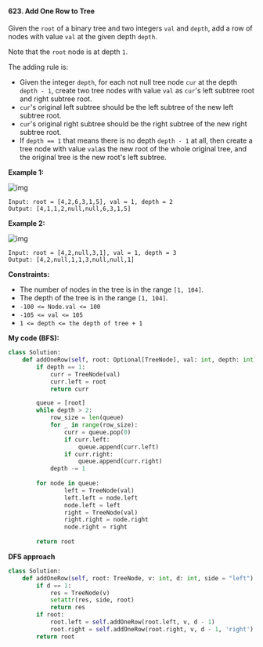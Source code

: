 #### 623. Add One Row to Tree

Given the `root` of a binary tree and two integers `val` and `depth`, add a row of nodes with value `val` at the given depth `depth`.

Note that the `root` node is at depth `1`.

The adding rule is:

- Given the integer `depth`, for each not null tree node `cur` at the depth `depth - 1`, create two tree nodes with value `val` as `cur`'s left subtree root and right subtree root.
- `cur`'s original left subtree should be the left subtree of the new left subtree root.
- `cur`'s original right subtree should be the right subtree of the new right subtree root.
- If `depth == 1` that means there is no depth `depth - 1` at all, then create a tree node with value `val`as the new root of the whole original tree, and the original tree is the new root's left subtree.

**Example 1:**

![img](https://assets.leetcode.com/uploads/2021/03/15/addrow-tree.jpg)

```
Input: root = [4,2,6,3,1,5], val = 1, depth = 2
Output: [4,1,1,2,null,null,6,3,1,5]
```

**Example 2:**

![img](https://assets.leetcode.com/uploads/2021/03/11/add2-tree.jpg)

```
Input: root = [4,2,null,3,1], val = 1, depth = 3
Output: [4,2,null,1,1,3,null,null,1] 
```

**Constraints:**

- The number of nodes in the tree is in the range `[1, 104]`.
- The depth of the tree is in the range `[1, 104]`.
- `-100 <= Node.val <= 100`
- `-105 <= val <= 105`
- `1 <= depth <= the depth of tree + 1`



**My code (BFS):**

```python
class Solution:
    def addOneRow(self, root: Optional[TreeNode], val: int, depth: int) -> Optional[TreeNode]:
        if depth == 1:
            curr = TreeNode(val)
            curr.left = root
            return curr

        queue = [root]
        while depth > 2:
            row_size = len(queue)
            for _ in range(row_size):
                curr = queue.pop(0)
                if curr.left:
                    queue.append(curr.left)
                if curr.right:
                    queue.append(curr.right)
            depth -= 1
            
        for node in queue:
                left = TreeNode(val)
                left.left = node.left
                node.left = left
                right = TreeNode(val)
                right.right = node.right
                node.right = right
            
        return root
```

**DFS approach**

```python
class Solution:
    def addOneRow(self, root: TreeNode, v: int, d: int, side = "left") -> TreeNode:
        if d == 1:
            res = TreeNode(v)
            setattr(res, side, root)
            return res
        if root:
            root.left = self.addOneRow(root.left, v, d - 1)
            root.right = self.addOneRow(root.right, v, d - 1, 'right')
        return root
```

